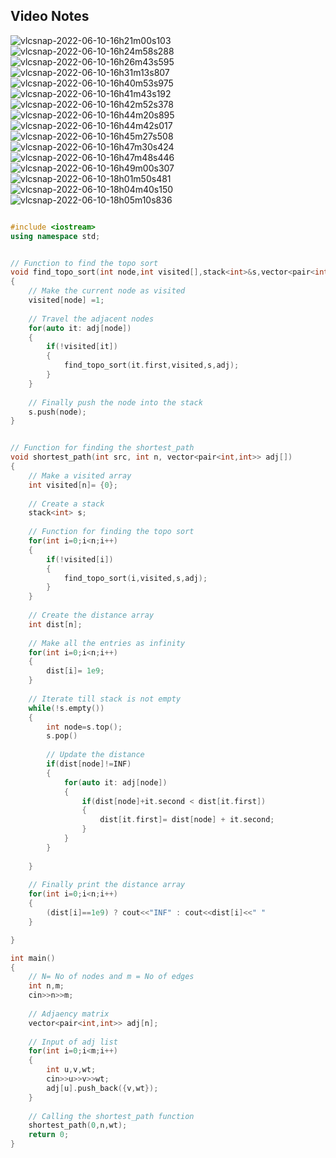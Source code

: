 ## Video Notes


![vlcsnap-2022-06-10-16h21m00s103](https://user-images.githubusercontent.com/37560890/173066847-cd370cf0-646b-4b13-b36d-70f627b07d26.png)
![vlcsnap-2022-06-10-16h24m58s288](https://user-images.githubusercontent.com/37560890/173066855-ea72b476-2444-4869-a536-13612abfd7e2.png)
![vlcsnap-2022-06-10-16h26m43s595](https://user-images.githubusercontent.com/37560890/173066859-c054a268-9a43-4d61-beba-8649ac224625.png)
![vlcsnap-2022-06-10-16h31m13s807](https://user-images.githubusercontent.com/37560890/173066860-b052bfe5-71b3-4153-b777-dcab0eb280bc.png)
![vlcsnap-2022-06-10-16h40m53s975](https://user-images.githubusercontent.com/37560890/173066861-4d42db12-1f6f-4bc7-b0d3-dd0f8e97f2a3.png)
![vlcsnap-2022-06-10-16h41m43s192](https://user-images.githubusercontent.com/37560890/173066862-2a251bd4-7087-4322-86b5-06257784964d.png)
![vlcsnap-2022-06-10-16h42m52s378](https://user-images.githubusercontent.com/37560890/173066868-4d07423b-da4d-49d0-9c67-f70b12735114.png)
![vlcsnap-2022-06-10-16h44m20s895](https://user-images.githubusercontent.com/37560890/173066871-95472059-64b1-49af-beef-cb11165f2a55.png)
![vlcsnap-2022-06-10-16h44m42s017](https://user-images.githubusercontent.com/37560890/173066877-53066912-8831-43ba-9a15-e52721abdc06.png)
![vlcsnap-2022-06-10-16h45m27s508](https://user-images.githubusercontent.com/37560890/173066881-ceea3da9-be65-446b-a1ac-98f1c909c321.png)
![vlcsnap-2022-06-10-16h47m30s424](https://user-images.githubusercontent.com/37560890/173066884-d1da8f4a-316a-41a2-9018-26c04a6929e9.png)
![vlcsnap-2022-06-10-16h47m48s446](https://user-images.githubusercontent.com/37560890/173066887-8d1b96b6-935e-49b4-8373-57c97aa72034.png)
![vlcsnap-2022-06-10-16h49m00s307](https://user-images.githubusercontent.com/37560890/173066891-a738031e-c8ee-400c-a7e1-21fac60df0b2.png)
![vlcsnap-2022-06-10-18h01m50s481](https://user-images.githubusercontent.com/37560890/173066893-5047f146-f38f-4aa8-8583-b074f2e266c4.png)
![vlcsnap-2022-06-10-18h04m40s150](https://user-images.githubusercontent.com/37560890/173066896-9ac510cf-c5e4-452f-b74b-594132da1861.png)
![vlcsnap-2022-06-10-18h05m10s836](https://user-images.githubusercontent.com/37560890/173066899-9d50e9d9-2c6a-4397-bc3a-26598e973b27.png)



```cpp

#include <iostream>
using namespace std;


// Function to find the topo sort
void find_topo_sort(int node,int visited[],stack<int>&s,vector<pair<int,int>>adj[])
{
    // Make the current node as visited
    visited[node] =1;
    
    // Travel the adjacent nodes
    for(auto it: adj[node])
    {
        if(!visited[it])
        {
            find_topo_sort(it.first,visited,s,adj);
        }
    }
    
    // Finally push the node into the stack
    s.push(node);
}


// Function for finding the shortest_path 
void shortest_path(int src, int n, vector<pair<int,int>> adj[])
{
    // Make a visited array
    int visited[n]= {0};
    
    // Create a stack 
    stack<int> s;
    
    // Function for finding the topo sort
    for(int i=0;i<n;i++)
    {
        if(!visited[i])
        {
            find_topo_sort(i,visited,s,adj);
        }
    }
    
    // Create the distance array
    int dist[n];
    
    // Make all the entries as infinity
    for(int i=0;i<n;i++)
    {
        dist[i]= 1e9;
    }
    
    // Iterate till stack is not empty
    while(!s.empty())
    {
        int node=s.top();
        s.pop()
        
        // Update the distance
        if(dist[node]!=INF)
        {
            for(auto it: adj[node])
            {
                if(dist[node]+it.second < dist[it.first])
                {
                    dist[it.first]= dist[node] + it.second;
                }
            }
        }
        
    }
    
    // Finally print the distance array
    for(int i=0;i<n;i++)
    {
        (dist[i]==1e9) ? cout<<"INF" : cout<<dist[i]<<" "
    }

}

int main()
{
    // N= No of nodes and m = No of edges
    int n,m;
    cin>>n>>m;
    
    // Adjaency matrix
    vector<pair<int,int>> adj[n];
    
    // Input of adj list
    for(int i=0;i<m;i++)
    {
        int u,v,wt;
        cin>>u>>v>>wt;
        adj[u].push_back({v,wt});
    }
    
    // Calling the shortest_path function
    shortest_path(0,n,wt);
    return 0;
}

```
